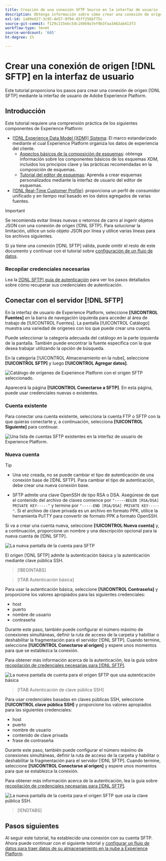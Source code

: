 ```yaml
---
title: Creación de una conexión SFTP Source en la interfaz de usuario
description: Obtenga información sobre cómo crear una conexión de origen SFTP mediante la interfaz de usuario de Adobe Experience Platform.
exl-id: 1a00ed27-3c95-4e57-9f94-45ff256bf75c
source-git-commit: f129c215ebc5dc169b9a7ef9b3faa3463ab413f3
workflow-type: tm+mt
source-wordcount: '665'
ht-degree: 1%

---
```


# Crear una conexión de origen [!DNL SFTP] en la interfaz de usuario

Este tutorial proporciona los pasos para crear una conexión de origen [!DNL SFTP] mediante la interfaz de usuario de Adobe Experience Platform.

## Introducción 

Este tutorial requiere una comprensión práctica de los siguientes componentes de Experience Platform:

* [[!DNL Experience Data Model (XDM)] Sistema](../../../../../xdm/home.md): El marco estandarizado mediante el cual Experience Platform organiza los datos de experiencia del cliente.
   * [Aspectos básicos de la composición de esquemas](../../../../../xdm/schema/composition.md): obtenga información sobre los componentes básicos de los esquemas XDM, incluidos los principios clave y las prácticas recomendadas en la composición de esquemas.
   * [Tutorial del editor de esquemas](../../../../../xdm/tutorials/create-schema-ui.md): Aprenda a crear esquemas personalizados mediante la interfaz de usuario del editor de esquemas.
* [[!DNL Real-Time Customer Profile]](../../../../../profile/home.md): proporciona un perfil de consumidor unificado y en tiempo real basado en los datos agregados de varias fuentes.

>[!IMPORTANT]
>
>Se recomienda evitar líneas nuevas o retornos de carro al ingerir objetos JSON con una conexión de origen [!DNL SFTP]. Para solucionar la limitación, utilice un solo objeto JSON por línea y utilice varias líneas para los archivos siguientes.

Si ya tiene una conexión [!DNL SFTP] válida, puede omitir el resto de este documento y continuar con el tutorial sobre [configuración de un flujo de datos](../../dataflow/batch/cloud-storage.md).

### Recopilar credenciales necesarias

Lea la [[!DNL SFTP] guía de autenticación](../../../../connectors/cloud-storage/sftp.md#gather-required-credentials) para ver los pasos detallados sobre cómo recuperar sus credenciales de autenticación.

## Conectar con el servidor [!DNL SFTP]

En la interfaz de usuario de Experience Platform, seleccione **[!UICONTROL Fuentes]** en la barra de navegación izquierda para acceder al área de trabajo de [!UICONTROL Fuentes]. La pantalla [!UICONTROL Catálogo] muestra una variedad de orígenes con los que puede crear una cuenta.

Puede seleccionar la categoría adecuada del catálogo en la parte izquierda de la pantalla. También puede encontrar la fuente específica con la que desea trabajar utilizando la opción de búsqueda.

En la categoría [!UICONTROL Almacenamiento en la nube], seleccione **[!UICONTROL SFTP]** y luego **[!UICONTROL Agregar datos]**.

![Catálogo de orígenes de Experience Platform con el origen SFTP seleccionado.](../../../../images/tutorials/create/sftp/catalog.png)

Aparecerá la página **[!UICONTROL Conectarse a SFTP]**. En esta página, puede usar credenciales nuevas o existentes.

### Cuenta existente

Para conectar una cuenta existente, selecciona la cuenta FTP o SFTP con la que quieras conectarte y, a continuación, selecciona **[!UICONTROL Siguiente]** para continuar.

![Una lista de cuentas SFTP existentes en la interfaz de usuario de Experience Platform.](../../../../images/tutorials/create/sftp/existing.png)

### Nueva cuenta

>[!TIP]
>
>* Una vez creada, no se puede cambiar el tipo de autenticación de una conexión base de [!DNL SFTP]. Para cambiar el tipo de autenticación, debe crear una nueva conexión base.
>
>* SFTP admite una clave OpenSSH de tipo RSA o DSA. Asegúrese de que el contenido del archivo de claves comience por `"-----BEGIN [RSA/DSA] PRIVATE KEY-----"` y termine por `"-----END [RSA/DSA] PRIVATE KEY-----"`. Si el archivo de clave privada es un archivo en formato PPK, utilice la herramienta PuTTY para convertir de formato PPK a formato OpenSSH.

Si va a crear una cuenta nueva, seleccione **[!UICONTROL Nueva cuenta]** y, a continuación, proporcione un nombre y una descripción opcional para la nueva cuenta de [!DNL SFTP].

![La nueva pantalla de la cuenta para SFTP](../../../../images/tutorials/create/sftp/new.png)

El origen [!DNL SFTP] admite la autenticación básica y la autenticación mediante clave pública SSH.

>[!BEGINTABS]

>[!TAB Autenticación básica]

Para usar la autenticación básica, seleccione **[!UICONTROL Contraseña]** y proporcione los valores apropiados para las siguientes credenciales:

* host
* puerto
* nombre de usuario
* contraseña

Durante este paso, también puede configurar el número máximo de conexiones simultáneas, definir la ruta de acceso de la carpeta y habilitar o deshabilitar la fragmentación para el servidor [!DNL SFTP]. Cuando termine, seleccione **[!UICONTROL Conectarse al origen]** y espere unos momentos para que se establezca la conexión.

Para obtener más información acerca de la autenticación, lea la guía sobre [recopilación de credenciales necesarias para [!DNL SFTP]](../../../../connectors/cloud-storage/sftp.md#gather-required-credentials).

![La nueva pantalla de cuenta para el origen SFTP que usa autenticación básica](../../../../images/tutorials/create/sftp/password.png)

>[!TAB Autenticación de clave pública SSH]

Para usar credenciales basadas en claves públicas SSH, seleccione **[!UICONTROL clave pública SSH]** y proporcione los valores apropiados para las siguientes credenciales:

* host
* puerto
* nombre de usuario
* contenido de clave privada
* frase de contraseña

Durante este paso, también puede configurar el número máximo de conexiones simultáneas, definir la ruta de acceso de la carpeta y habilitar o deshabilitar la fragmentación para el servidor [!DNL SFTP]. Cuando termine, seleccione **[!UICONTROL Conectarse al origen]** y espere unos momentos para que se establezca la conexión.

Para obtener más información acerca de la autenticación, lea la guía sobre [recopilación de credenciales necesarias para [!DNL SFTP]](../../../../connectors/cloud-storage/sftp.md#gather-required-credentials).

![La nueva pantalla de la cuenta para el origen SFTP que usa la clave pública SSH.](../../../../images/tutorials/create/sftp/ssh.png)

>[!ENDTABS]

## Pasos siguientes

Al seguir este tutorial, ha establecido una conexión con su cuenta SFTP. Ahora puede continuar con el siguiente tutorial y [configurar un flujo de datos para traer datos de su almacenamiento en la nube a Experience Platform](../../dataflow/batch/cloud-storage.md).
